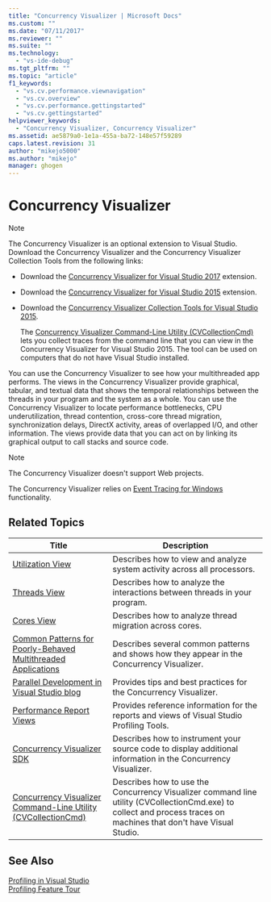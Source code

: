 ```yaml
---
title: "Concurrency Visualizer | Microsoft Docs"
ms.custom: ""
ms.date: "07/11/2017"
ms.reviewer: ""
ms.suite: ""
ms.technology: 
  - "vs-ide-debug"
ms.tgt_pltfrm: ""
ms.topic: "article"
f1_keywords: 
  - "vs.cv.performance.viewnavigation"
  - "vs.cv.overview"
  - "vs.cv.performance.gettingstarted"
  - "vs.cv.gettingstarted"
helpviewer_keywords: 
  - "Concurrency Visualizer, Concurrency Visualizer"
ms.assetid: ae5879a0-1e1a-455a-ba72-148e57f59289
caps.latest.revision: 31
author: "mikejo5000"
ms.author: "mikejo"
manager: ghogen
---
```

# Concurrency Visualizer
> [!NOTE]
>  The Concurrency Visualizer is an optional extension to Visual Studio. Download the Concurrency Visualizer and the Concurrency Visualizer Collection Tools from the following links:  
>   
>  -   Download the              [Concurrency Visualizer for Visual Studio 2017](https://marketplace.visualstudio.com/items?itemName=VisualStudioProductTeam.ConcurrencyVisualizer2017#overview) extension.  
>  -   Download the              [Concurrency Visualizer for Visual Studio 2015](https://visualstudiogallery.msdn.microsoft.com/a6c24ce9-beec-4545-9261-293061436ee9) extension.  
> -   Download the              [Concurrency Visualizer Collection Tools for Visual Studio 2015](http://www.microsoft.com/en-in/download/details.aspx?id=49103).  
>   
>      The [Concurrency Visualizer Command-Line Utility (CVCollectionCmd)](../profiling/concurrency-visualizer-command-line-utility-cvcollectioncmd.md) lets you collect traces from the command line that you can view in the Concurrency Visualizer for Visual Studio 2015. The tool can be used on computers that do not have Visual Studio installed.  
  
 You can use the Concurrency Visualizer to see how your multithreaded app performs. The views in the Concurrency Visualizer provide graphical, tabular, and textual data that shows the temporal relationships between the threads in your program and the system as a whole. You can use the Concurrency Visualizer to locate performance bottlenecks, CPU underutilization, thread contention, cross-core thread migration, synchronization delays, DirectX activity, areas of overlapped I/O, and other information. The views provide data that you can act on by linking its graphical output to call stacks and source code.  

> [!NOTE]
>  The Concurrency Visualizer doesn't support Web projects.  
  
 The Concurrency Visualizer relies on [Event Tracing for Windows](http://go.microsoft.com/fwlink/?LinkId=234579) functionality.  
  
## Related Topics  
  
|Title|Description|  
|-----------|-----------------|  
|[Utilization View](../profiling/utilization-view.md)|Describes how to view and analyze system activity across all processors.|  
|[Threads View](../profiling/threads-view-parallel-performance.md)|Describes how to analyze the interactions between threads in your program.|  
|[Cores View](../profiling/cores-view.md)|Describes how to analyze thread migration across cores.|  
|[Common Patterns for Poorly-Behaved Multithreaded Applications](../profiling/common-patterns-for-poorly-behaved-multithreaded-applications.md)|Describes several common patterns and shows how they appear in the Concurrency Visualizer.|  
|[Parallel Development in Visual Studio blog](http://go.microsoft.com/fwlink/?LinkId=235385)|Provides tips and best practices for the Concurrency Visualizer.|  
|[Performance Report Views](../profiling/performance-report-views.md)|Provides reference information for the reports and views of Visual Studio Profiling Tools.|  
|[Concurrency Visualizer SDK](../profiling/concurrency-visualizer-sdk.md)|Describes how to instrument your source code to display additional information in the Concurrency Visualizer.|  
|[Concurrency Visualizer Command-Line Utility (CVCollectionCmd)](../profiling/concurrency-visualizer-command-line-utility-cvcollectioncmd.md)|Describes how to use the Concurrency Visualizer command line utility (CVCollectionCmd.exe) to collect and process traces on machines that don't have Visual Studio.|  
  
## See Also  
 [Profiling in Visual Studio](../profiling/index.md)  
 [Profiling Feature Tour](../profiling/profiling-feature-tour.md)
